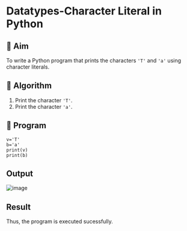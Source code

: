 # Datatypes-Character Literal in Python

## 🎯 Aim
To write a Python program that prints the characters `'T'` and `'a'` using character literals.

## 🧠 Algorithm
1. Print the character `'T'`.
2. Print the character `'a'`.

## 🧾 Program
~~~
v='T'
b='a'
print(v)
print(b)
~~~
## Output
![image](https://github.com/user-attachments/assets/47e4d4cc-3a27-4a9c-ad93-ab17f73f691e)

## Result
Thus, the program is executed sucessfully.
